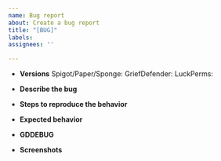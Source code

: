 ```yaml
---
name: Bug report
about: Create a bug report
title: "[BUG]"
labels:
assignees: ''

---
```

<!-- Before creating a bug report, make sure you are using the latest or recommended version of your server platform, latest Griefdefender(https://www.spigotmc.org/resources/griefdefender.68900/) and latest Luckperms(https://luckperms.net/). -->

<!-- Nobody wants to try and figure out an issue on an old version where something may have already been fixed, and as such outdated versions are unsupported. -->


- **Versions**
Spigot/Paper/Sponge: 
GriefDefender: 
LuckPerms: 


- **Describe the bug**
<!-- A clear and concise description of what the bug is. -->


- **Steps to reproduce the behavior**
<!-- A clear and concise set of steps to reproduce the behaviour -->


- **Expected behavior**
<!-- A clear and concise description of what you expected to happen. -->


- **GDDEBUG**
<!-- If applicable, such as issues with flags or permissions, provide the link to a gddebug here -->


- **Screenshots**
<!-- If applicable, add screenshots to help explain your problem. -->
